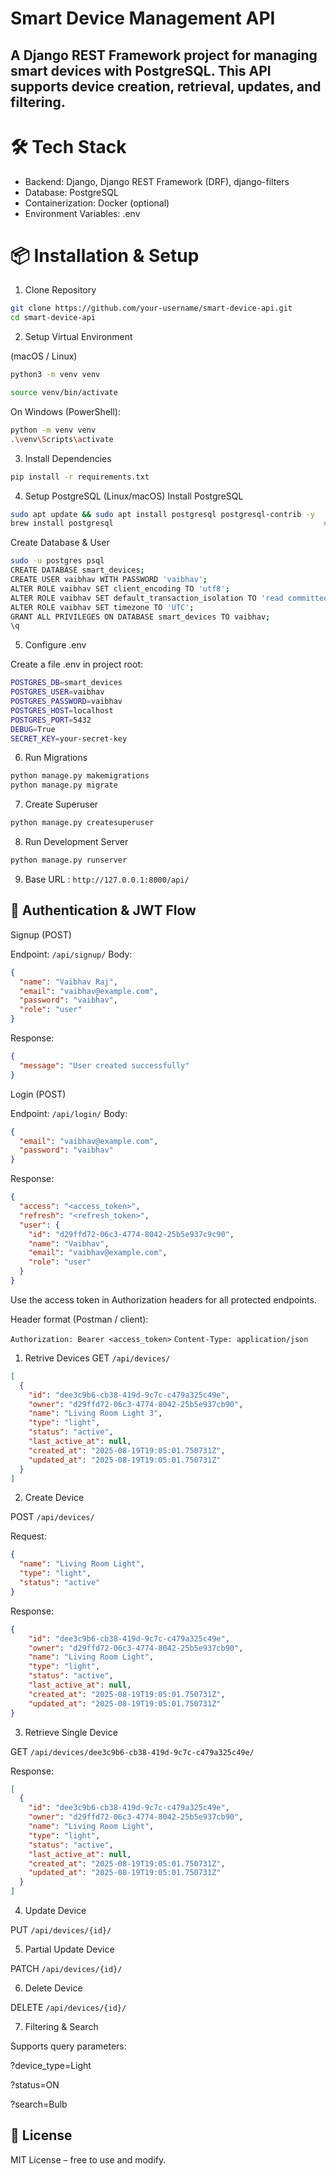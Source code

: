 # Smart Device Management API

## A Django REST Framework project for managing smart devices with PostgreSQL. This API supports device creation, retrieval, updates, and filtering.

# 🛠️ Tech Stack

- Backend: Django, Django REST Framework (DRF), django-filters
- Database: PostgreSQL
- Containerization: Docker (optional)
- Environment Variables: .env

# 📦 Installation & Setup
1. Clone Repository
```bash 
git clone https://github.com/your-username/smart-device-api.git
cd smart-device-api
```

2. Setup Virtual Environment 

(macOS / Linux)
```bash 
python3 -m venv venv

source venv/bin/activate
```

On Windows (PowerShell):
```bash
python -m venv venv
.\venv\Scripts\activate
```

3. Install Dependencies
```bash
pip install -r requirements.txt
```

4. Setup PostgreSQL (Linux/macOS)
Install PostgreSQL
```bash
sudo apt update && sudo apt install postgresql postgresql-contrib -y   # Ubuntu/Debian
brew install postgresql                                               # macOS
```

Create Database & User

```bash
sudo -u postgres psql
CREATE DATABASE smart_devices;
CREATE USER vaibhav WITH PASSWORD 'vaibhav';
ALTER ROLE vaibhav SET client_encoding TO 'utf8';
ALTER ROLE vaibhav SET default_transaction_isolation TO 'read committed';
ALTER ROLE vaibhav SET timezone TO 'UTC';
GRANT ALL PRIVILEGES ON DATABASE smart_devices TO vaibhav;
\q

```

5. Configure .env

Create a file .env in project root:

```bash
POSTGRES_DB=smart_devices
POSTGRES_USER=vaibhav
POSTGRES_PASSWORD=vaibhav
POSTGRES_HOST=localhost
POSTGRES_PORT=5432
DEBUG=True
SECRET_KEY=your-secret-key
```

6. Run Migrations
```bash
python manage.py makemigrations
python manage.py migrate
```

7. Create Superuser
```bash
python manage.py createsuperuser
```

8. Run Development Server

```bash
python manage.py runserver
```

9. Base URL : `http://127.0.0.1:8000/api/`

## 📡 Authentication & JWT Flow

Signup (POST)

Endpoint: `/api/signup/`
Body:
```json
{
  "name": "Vaibhav Raj",
  "email": "vaibhav@example.com",
  "password": "vaibhav",
  "role": "user"
}
```


Response:
```json
{
  "message": "User created successfully"
}
```

Login (POST)

Endpoint: `/api/login/`
Body:
```json
{
  "email": "vaibhav@example.com",
  "password": "vaibhav"
}
```

Response:
```json
{
  "access": "<access_token>",
  "refresh": "<refresh_token>",
  "user": {
    "id": "d29ffd72-06c3-4774-8042-25b5e937c9c90",
    "name": "Vaibhav",
    "email": "vaibhav@example.com",
    "role": "user"
  }
}
```

Use the access token in Authorization headers for all protected endpoints.

Header format (Postman / client):

`Authorization: Bearer <access_token>`
`Content-Type: application/json`


1. Retrive Devices
GET `/api/devices/`

```json
[
  {
    "id": "dee3c9b6-cb38-419d-9c7c-c479a325c49e",
    "owner": "d29ffd72-06c3-4774-8042-25b5e937cb90",
    "name": "Living Room Light 3",
    "type": "light",
    "status": "active",
    "last_active_at": null,
    "created_at": "2025-08-19T19:05:01.750731Z",
    "updated_at": "2025-08-19T19:05:01.750731Z"
  }
]
```

2. Create Device

POST `/api/devices/`

Request:
```json
{
  "name": "Living Room Light",
  "type": "light",
  "status": "active"
}

```
Response:
```json
{
    "id": "dee3c9b6-cb38-419d-9c7c-c479a325c49e",
    "owner": "d29ffd72-06c3-4774-8042-25b5e937cb90",
    "name": "Living Room Light",
    "type": "light",
    "status": "active",
    "last_active_at": null,
    "created_at": "2025-08-19T19:05:01.750731Z",
    "updated_at": "2025-08-19T19:05:01.750731Z"
}
```


3. Retrieve Single Device

GET `/api/devices/dee3c9b6-cb38-419d-9c7c-c479a325c49e/`

Response:
```json
[
  {
    "id": "dee3c9b6-cb38-419d-9c7c-c479a325c49e",
    "owner": "d29ffd72-06c3-4774-8042-25b5e937cb90",
    "name": "Living Room Light",
    "type": "light",
    "status": "active",
    "last_active_at": null,
    "created_at": "2025-08-19T19:05:01.750731Z",
    "updated_at": "2025-08-19T19:05:01.750731Z"
  }
]
```

4. Update Device

PUT `/api/devices/{id}/`

5. Partial Update Device

PATCH `/api/devices/{id}/`

6. Delete Device

DELETE `/api/devices/{id}/`

7. Filtering & Search

Supports query parameters:

?device_type=Light

?status=ON

?search=Bulb


## 📜 License

MIT License – free to use and modify.

